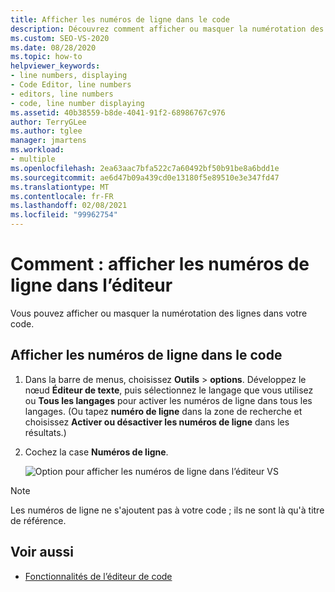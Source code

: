 ```yaml
---
title: Afficher les numéros de ligne dans le code
description: Découvrez comment afficher ou masquer la numérotation des lignes dans votre code.
ms.custom: SEO-VS-2020
ms.date: 08/28/2020
ms.topic: how-to
helpviewer_keywords:
- line numbers, displaying
- Code Editor, line numbers
- editors, line numbers
- code, line number displaying
ms.assetid: 40b38559-b8de-4041-91f2-68986767c976
author: TerryGLee
ms.author: tglee
manager: jmartens
ms.workload:
- multiple
ms.openlocfilehash: 2ea63aac7bfa522c7a60492bf50b91be8a6bdd1e
ms.sourcegitcommit: ae6d47b09a439cd0e13180f5e89510e3e347fd47
ms.translationtype: MT
ms.contentlocale: fr-FR
ms.lasthandoff: 02/08/2021
ms.locfileid: "99962754"
---
```

# <a name="how-to-display-line-numbers-in-the-editor"></a>Comment : afficher les numéros de ligne dans l’éditeur

Vous pouvez afficher ou masquer la numérotation des lignes dans votre code.

## <a name="display-line-numbers-in-code"></a>Afficher les numéros de ligne dans le code

1. Dans la barre de menus, choisissez **Outils**  >  **options**. Développez le nœud **Éditeur de texte**, puis sélectionnez le langage que vous utilisez ou **Tous les langages** pour activer les numéros de ligne dans tous les langages. (Ou tapez **numéro de ligne** dans la zone de recherche et choisissez **Activer ou désactiver les numéros de ligne** dans les résultats.)

2. Cochez la case **Numéros de ligne**.

   ![Option pour afficher les numéros de ligne dans l’éditeur VS](../../ide/reference/media/line-numbers-option.png)

> [!NOTE]
> Les numéros de ligne ne s'ajoutent pas à votre code ; ils ne sont là qu'à titre de référence.

## <a name="see-also"></a>Voir aussi

- [Fonctionnalités de l’éditeur de code](../../ide/writing-code-in-the-code-and-text-editor.md)
